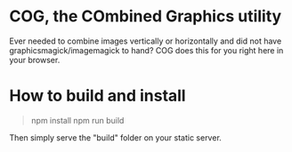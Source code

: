 # COG, the COmbined Graphics utility

Ever needed to combine images vertically or horizontally and did not have graphicsmagick/imagemagick to hand?
COG does this for you right here in your browser.

# How to build and install

> npm install
> npm run build

Then simply serve the "build" folder on your static server.
